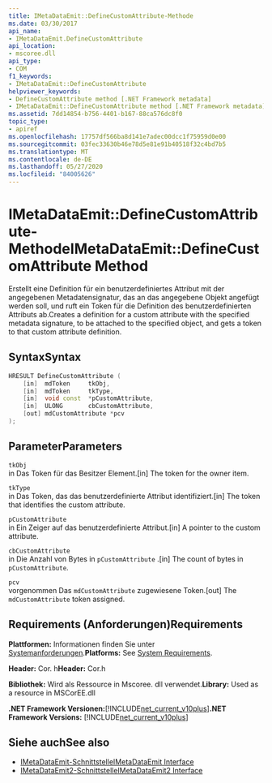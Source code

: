 ```yaml
---
title: IMetaDataEmit::DefineCustomAttribute-Methode
ms.date: 03/30/2017
api_name:
- IMetaDataEmit.DefineCustomAttribute
api_location:
- mscoree.dll
api_type:
- COM
f1_keywords:
- IMetaDataEmit::DefineCustomAttribute
helpviewer_keywords:
- DefineCustomAttribute method [.NET Framework metadata]
- IMetaDataEmit::DefineCustomAttribute method [.NET Framework metadata]
ms.assetid: 7dd14854-b756-4401-b167-88ca576dc8f0
topic_type:
- apiref
ms.openlocfilehash: 17757df566ba8d141e7adec00dcc1f75959d0e00
ms.sourcegitcommit: 03fec33630b46e78d5e81e91b40518f32c4bd7b5
ms.translationtype: MT
ms.contentlocale: de-DE
ms.lasthandoff: 05/27/2020
ms.locfileid: "84005626"
---
```

# <a name="imetadataemitdefinecustomattribute-method"></a><span data-ttu-id="8631a-102">IMetaDataEmit::DefineCustomAttribute-Methode</span><span class="sxs-lookup"><span data-stu-id="8631a-102">IMetaDataEmit::DefineCustomAttribute Method</span></span>
<span data-ttu-id="8631a-103">Erstellt eine Definition für ein benutzerdefiniertes Attribut mit der angegebenen Metadatensignatur, das an das angegebene Objekt angefügt werden soll, und ruft ein Token für die Definition des benutzerdefinierten Attributs ab.</span><span class="sxs-lookup"><span data-stu-id="8631a-103">Creates a definition for a custom attribute with the specified metadata signature, to be attached to the specified object, and gets a token to that custom attribute definition.</span></span>  
  
## <a name="syntax"></a><span data-ttu-id="8631a-104">Syntax</span><span class="sxs-lookup"><span data-stu-id="8631a-104">Syntax</span></span>  
  
```cpp  
HRESULT DefineCustomAttribute (
    [in]  mdToken     tkObj,
    [in]  mdToken     tkType,
    [in]  void const  *pCustomAttribute,
    [in]  ULONG       cbCustomAttribute,
    [out] mdCustomAttribute *pcv
);  
```  
  
## <a name="parameters"></a><span data-ttu-id="8631a-105">Parameter</span><span class="sxs-lookup"><span data-stu-id="8631a-105">Parameters</span></span>  
 `tkObj`  
 <span data-ttu-id="8631a-106">in Das Token für das Besitzer Element.</span><span class="sxs-lookup"><span data-stu-id="8631a-106">[in] The token for the owner item.</span></span>  
  
 `tkType`  
 <span data-ttu-id="8631a-107">in Das Token, das das benutzerdefinierte Attribut identifiziert.</span><span class="sxs-lookup"><span data-stu-id="8631a-107">[in] The token that identifies the custom attribute.</span></span>  
  
 `pCustomAttribute`  
 <span data-ttu-id="8631a-108">in Ein Zeiger auf das benutzerdefinierte Attribut.</span><span class="sxs-lookup"><span data-stu-id="8631a-108">[in] A pointer to the custom attribute.</span></span>  
  
 `cbCustomAttribute`  
 <span data-ttu-id="8631a-109">in Die Anzahl von Bytes in `pCustomAttribute` .</span><span class="sxs-lookup"><span data-stu-id="8631a-109">[in] The count of bytes in `pCustomAttribute`.</span></span>  
  
 `pcv`  
 <span data-ttu-id="8631a-110">vorgenommen Das `mdCustomAttribute` zugewiesene Token.</span><span class="sxs-lookup"><span data-stu-id="8631a-110">[out] The `mdCustomAttribute` token assigned.</span></span>  
  
## <a name="requirements"></a><span data-ttu-id="8631a-111">Requirements (Anforderungen)</span><span class="sxs-lookup"><span data-stu-id="8631a-111">Requirements</span></span>  
 <span data-ttu-id="8631a-112">**Plattformen:** Informationen finden Sie unter [Systemanforderungen](../../get-started/system-requirements.md).</span><span class="sxs-lookup"><span data-stu-id="8631a-112">**Platforms:** See [System Requirements](../../get-started/system-requirements.md).</span></span>  
  
 <span data-ttu-id="8631a-113">**Header:** Cor. h</span><span class="sxs-lookup"><span data-stu-id="8631a-113">**Header:** Cor.h</span></span>  
  
 <span data-ttu-id="8631a-114">**Bibliothek:** Wird als Ressource in Mscoree. dll verwendet.</span><span class="sxs-lookup"><span data-stu-id="8631a-114">**Library:** Used as a resource in MSCorEE.dll</span></span>  
  
 <span data-ttu-id="8631a-115">**.NET Framework Versionen:**[!INCLUDE[net_current_v10plus](../../../../includes/net-current-v10plus-md.md)]</span><span class="sxs-lookup"><span data-stu-id="8631a-115">**.NET Framework Versions:** [!INCLUDE[net_current_v10plus](../../../../includes/net-current-v10plus-md.md)]</span></span>  
  
## <a name="see-also"></a><span data-ttu-id="8631a-116">Siehe auch</span><span class="sxs-lookup"><span data-stu-id="8631a-116">See also</span></span>

- [<span data-ttu-id="8631a-117">IMetaDataEmit-Schnittstelle</span><span class="sxs-lookup"><span data-stu-id="8631a-117">IMetaDataEmit Interface</span></span>](imetadataemit-interface.md)
- [<span data-ttu-id="8631a-118">IMetaDataEmit2-Schnittstelle</span><span class="sxs-lookup"><span data-stu-id="8631a-118">IMetaDataEmit2 Interface</span></span>](imetadataemit2-interface.md)
